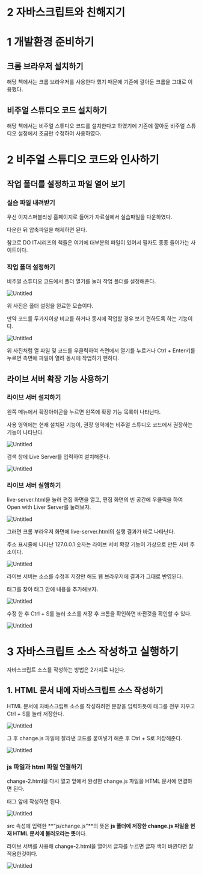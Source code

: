 # 2 자바스크립트와 친해지기

# 1 개발환경 준비하기

## 크롬 브라우저 설치하기

해당 책에서는 크롬 브라우저를 사용한다 했기 때문에 기존에 깔아둔 크롬을 그대로 이용했다.

## 비주얼 스튜디오 코드 설치하기

해당 책에서는 비주얼 스튜디오 코드를 설치한다고 하였기에 기존에 깔아둔 비주얼 스튜디오 설정에서 조금만 수정하여 사용하였다.

# 2 비주얼 스튜디오 코드와 인사하기

## 작업 폴더를 설정하고 파일 열어 보기

### 실습 파일 내려받기

우선 이지스퍼블리싱 홈페이지로 들어가 자료실에서 실습파일을 다운하였다.

다운한 뒤 압축파일을 해제하면 된다.

참고로 DO IT시리즈의 책들은 여기에 대부분의 파일이 있어서 필자도 종종 들어가는 사이트이다.

### 작업 폴더 설정하기

비주얼 스튜디오 코드에서 폴더 열기를 눌러 작업 폴더를 설정해준다.

![Untitled](2%20%E1%84%8C%E1%85%A1%E1%84%87%E1%85%A1%E1%84%89%E1%85%B3%E1%84%8F%E1%85%B3%E1%84%85%E1%85%B5%E1%86%B8%E1%84%90%E1%85%B3%E1%84%8B%E1%85%AA%20%E1%84%8E%E1%85%B5%E1%86%AB%E1%84%92%E1%85%A2%E1%84%8C%E1%85%B5%E1%84%80%E1%85%B5%20b6d112c6b66e423aa481be7ec5eed149/Untitled.png)

위 사진은 폴더 설정을 완료한 모습이다.

만약 코드를 두가지이상 비교를 하거나 동시에 작업할 경우 보기 편하도록 하는 기능이다.

![Untitled](2%20%E1%84%8C%E1%85%A1%E1%84%87%E1%85%A1%E1%84%89%E1%85%B3%E1%84%8F%E1%85%B3%E1%84%85%E1%85%B5%E1%86%B8%E1%84%90%E1%85%B3%E1%84%8B%E1%85%AA%20%E1%84%8E%E1%85%B5%E1%86%AB%E1%84%92%E1%85%A2%E1%84%8C%E1%85%B5%E1%84%80%E1%85%B5%20b6d112c6b66e423aa481be7ec5eed149/Untitled%201.png)

위 사진처럼 열 파일 및 코드를 우클릭하여 측면에서 열기를 누르거나 Ctrl + Enter키를 누르면 측면에 파일이 열려 동시에 작업하기 편하다.

## 라이브 서버 확장 기능 사용하기

### 라이브 서버 설치하기

왼쪽 메뉴에서 확장아이콘을 누르면 왼쪽에 확장 기능 목록이 나타난다.

사용 영역에는 현재 설치된 기능이, 권장 영역에는 비주얼 스튜디오 코드에서 권장하는 기능이 나타난다.

![Untitled](2%20%E1%84%8C%E1%85%A1%E1%84%87%E1%85%A1%E1%84%89%E1%85%B3%E1%84%8F%E1%85%B3%E1%84%85%E1%85%B5%E1%86%B8%E1%84%90%E1%85%B3%E1%84%8B%E1%85%AA%20%E1%84%8E%E1%85%B5%E1%86%AB%E1%84%92%E1%85%A2%E1%84%8C%E1%85%B5%E1%84%80%E1%85%B5%20b6d112c6b66e423aa481be7ec5eed149/Untitled%202.png)

검색 창에 Live Server를 입력하여 설치해준다.

![Untitled](2%20%E1%84%8C%E1%85%A1%E1%84%87%E1%85%A1%E1%84%89%E1%85%B3%E1%84%8F%E1%85%B3%E1%84%85%E1%85%B5%E1%86%B8%E1%84%90%E1%85%B3%E1%84%8B%E1%85%AA%20%E1%84%8E%E1%85%B5%E1%86%AB%E1%84%92%E1%85%A2%E1%84%8C%E1%85%B5%E1%84%80%E1%85%B5%20b6d112c6b66e423aa481be7ec5eed149/Untitled%203.png)

### 라이브 서버 실행하기

live-server.html을 눌러 편집 화면을 열고, 편집 화면의 빈 공간에 우클릭을 하여 Open with Liver Server를 눌러보자.

![Untitled](2%20%E1%84%8C%E1%85%A1%E1%84%87%E1%85%A1%E1%84%89%E1%85%B3%E1%84%8F%E1%85%B3%E1%84%85%E1%85%B5%E1%86%B8%E1%84%90%E1%85%B3%E1%84%8B%E1%85%AA%20%E1%84%8E%E1%85%B5%E1%86%AB%E1%84%92%E1%85%A2%E1%84%8C%E1%85%B5%E1%84%80%E1%85%B5%20b6d112c6b66e423aa481be7ec5eed149/Untitled%204.png)

그러면 크롬 부라우저 화면에 live-server.html의 실행 결과가 바로 나타난다.

주소 표시줄에 나타난 127.0.0.1 숫자는 라이브 서버 확장 기능이 가상으로 만든 서버 주소이다.

![Untitled](2%20%E1%84%8C%E1%85%A1%E1%84%87%E1%85%A1%E1%84%89%E1%85%B3%E1%84%8F%E1%85%B3%E1%84%85%E1%85%B5%E1%86%B8%E1%84%90%E1%85%B3%E1%84%8B%E1%85%AA%20%E1%84%8E%E1%85%B5%E1%86%AB%E1%84%92%E1%85%A2%E1%84%8C%E1%85%B5%E1%84%80%E1%85%B5%20b6d112c6b66e423aa481be7ec5eed149/Untitled%205.png)

라이브 서버는 소스를 수정후 저장만 해도 웹 브라우저에 결과가 그대로 반영된다.

<body>태그를 찾아 태그 안에 내용을 추가해보자.

![Untitled](2%20%E1%84%8C%E1%85%A1%E1%84%87%E1%85%A1%E1%84%89%E1%85%B3%E1%84%8F%E1%85%B3%E1%84%85%E1%85%B5%E1%86%B8%E1%84%90%E1%85%B3%E1%84%8B%E1%85%AA%20%E1%84%8E%E1%85%B5%E1%86%AB%E1%84%92%E1%85%A2%E1%84%8C%E1%85%B5%E1%84%80%E1%85%B5%20b6d112c6b66e423aa481be7ec5eed149/Untitled%206.png)

수정 한 후 Ctrl + S를 눌러 소스를 저장 후 크롬을 확인하면 바뀐것을 확인할 수 있다.

![Untitled](2%20%E1%84%8C%E1%85%A1%E1%84%87%E1%85%A1%E1%84%89%E1%85%B3%E1%84%8F%E1%85%B3%E1%84%85%E1%85%B5%E1%86%B8%E1%84%90%E1%85%B3%E1%84%8B%E1%85%AA%20%E1%84%8E%E1%85%B5%E1%86%AB%E1%84%92%E1%85%A2%E1%84%8C%E1%85%B5%E1%84%80%E1%85%B5%20b6d112c6b66e423aa481be7ec5eed149/Untitled%207.png)

# 3 자바스크립트 소스 작성하고 실행하기

자바스크립트 소스를 작성하는 방법은 2가지로 나뉜다.

## 1. HTML 문서 내에 자바스크립트 소스 작성하기

HTML 문서에 자바스크립트 소스를 작성하려면 문장을 입력하듯이 <script> 태그 안에 작성하면 된다.

단 아래 규칙에 주의하여 작성하여야 한다.

1. <script> 태그는 HTML 문서 어디에든 사용이 가능하다.
2. <script> 태그는 한 문서 내에서 여러 개를 사용해도 된다.
3. <script> 태그는 삽입된 위치에서 소스가 실행된다.

### <script> 태그와 함께 작성된 자바스크립트 소스 확인하기

change-1.html 파일을 열어 <script> 태그의 위치를 확인해보자.

![Untitled](2%20%E1%84%8C%E1%85%A1%E1%84%87%E1%85%A1%E1%84%89%E1%85%B3%E1%84%8F%E1%85%B3%E1%84%85%E1%85%B5%E1%86%B8%E1%84%90%E1%85%B3%E1%84%8B%E1%85%AA%20%E1%84%8E%E1%85%B5%E1%86%AB%E1%84%92%E1%85%A2%E1%84%8C%E1%85%B5%E1%84%80%E1%85%B5%20b6d112c6b66e423aa481be7ec5eed149/Untitled%208.png)

<script> 태그 안에 자바스크립트 소스가 들어있는걸 확인이 가능하다.

### 자바스크립트 작동 결과 확인하기

자바스크립트가 포함된 HTML 문서는 브라우저에서 확인이 가능하다.

change-1.html을 열어 브라우저 화면에 나타난 ‘자바스크립트’라는 글자를 누르면 작성한 자바스크립트 소스가 적용되어 글자 색이 변경된다.

![Untitled](2%20%E1%84%8C%E1%85%A1%E1%84%87%E1%85%A1%E1%84%89%E1%85%B3%E1%84%8F%E1%85%B3%E1%84%85%E1%85%B5%E1%86%B8%E1%84%90%E1%85%B3%E1%84%8B%E1%85%AA%20%E1%84%8E%E1%85%B5%E1%86%AB%E1%84%92%E1%85%A2%E1%84%8C%E1%85%B5%E1%84%80%E1%85%B5%20b6d112c6b66e423aa481be7ec5eed149/Untitled%209.png)

<script> 태그는 HTML 문서 어디에 있던 상관없다.

하지만 매번 <script>의 위치를 고려하는 것은 번거롭기 때문에 보통 HTML문서 내용이 끝나는 </body> 태그 앞에 삽입한다.

때문에 이제부터는 <script> 태그는 </body> 앞에 삽입하도록 하겠다.

## 외부 스크립트 파일을 연결하는 이유

HTML 문서와 자바스크립트 소스를 분리하여 작합하기 위해 외부 스크립트 파일을 연결하는 방법을 알아보겠다.

보통 **실무에서는 자바스크립트 소스를 따로 작성하여 HTML 문서에 연결하는 것을 ‘외부 스크립트 파일을 연결한다’**라고 말한다.

**왜 이런 작업이 필요할까?**

규모가 큰 프로젝트인 경우에는 분리하는것이 더 효율적이기 때문이다.

100개의 HTML 문서가 있다면 이를 자바스크립트를 일일히 넣기보다는 따로 만들어 연결하는게 더 효율적이기 때문이다.

> 글자 색을 파란색에서 빨간색으로 바꿔 주는 자바 스크립트를 5개의 HTML 문서에 사용시 각 HTML 문서에 복사 붙여넣기를 하면 된다.
> 

하지만 위의 예시처럼 5개가 아닌 100개가 넘는 문서일 경우에는 수작업이 매우 번거로워진다.

때문에 보통 자바스크립트를 따로 작성해 HTML 문서에 연결한다.

**해당 방법은 HTML 문서와 자바스크립트 코드가 섞이지 않는 장점도 있어 실무에서 많이 사용한다.**

## 외부 스크립트 파일 연결하기

### js 파일 생성하기

js-file 폴더를 작업 폴더로 지정후 Ctrl + N을 눌러 새 문서를 만들어보자.

![Untitled](2%20%E1%84%8C%E1%85%A1%E1%84%87%E1%85%A1%E1%84%89%E1%85%B3%E1%84%8F%E1%85%B3%E1%84%85%E1%85%B5%E1%86%B8%E1%84%90%E1%85%B3%E1%84%8B%E1%85%AA%20%E1%84%8E%E1%85%B5%E1%86%AB%E1%84%92%E1%85%A2%E1%84%8C%E1%85%B5%E1%84%80%E1%85%B5%20b6d112c6b66e423aa481be7ec5eed149/Untitled%2010.png)

만든 문서를 Ctrl + S를 눌러 js - file - 02 - js 폴더에 저장한다.

그러면 탐색기에서 change.js 파일이 생긴것을 확인이 가능하다.

![Untitled](2%20%E1%84%8C%E1%85%A1%E1%84%87%E1%85%A1%E1%84%89%E1%85%B3%E1%84%8F%E1%85%B3%E1%84%85%E1%85%B5%E1%86%B8%E1%84%90%E1%85%B3%E1%84%8B%E1%85%AA%20%E1%84%8E%E1%85%B5%E1%86%AB%E1%84%92%E1%85%A2%E1%84%8C%E1%85%B5%E1%84%80%E1%85%B5%20b6d112c6b66e423aa481be7ec5eed149/Untitled%2011.png)

### 자바스크립트 소스 코드 저장하기

탐색기 화면에서 change-2.html을 누르고 <script> 태그 안에 들어 있는 자바 스크립트 소스를 드래그후 우클릭하여 [잘라내기]를 선택한다. 또는 Ctrl + X를 눌러도 된다.

![Untitled](2%20%E1%84%8C%E1%85%A1%E1%84%87%E1%85%A1%E1%84%89%E1%85%B3%E1%84%8F%E1%85%B3%E1%84%85%E1%85%B5%E1%86%B8%E1%84%90%E1%85%B3%E1%84%8B%E1%85%AA%20%E1%84%8E%E1%85%B5%E1%86%AB%E1%84%92%E1%85%A2%E1%84%8C%E1%85%B5%E1%84%80%E1%85%B5%20b6d112c6b66e423aa481be7ec5eed149/Untitled%2012.png)

그런 다음 <script> 태그와 </script> 태그를 전부 지우고 Ctrl + S를 눌러 저장한다.

![Untitled](2%20%E1%84%8C%E1%85%A1%E1%84%87%E1%85%A1%E1%84%89%E1%85%B3%E1%84%8F%E1%85%B3%E1%84%85%E1%85%B5%E1%86%B8%E1%84%90%E1%85%B3%E1%84%8B%E1%85%AA%20%E1%84%8E%E1%85%B5%E1%86%AB%E1%84%92%E1%85%A2%E1%84%8C%E1%85%B5%E1%84%80%E1%85%B5%20b6d112c6b66e423aa481be7ec5eed149/Untitled%2013.png)

그 후 change.js 파일에 잘라낸 코드를 붙여넣기 해준 후 Ctrl + S로 저장해준다.

![Untitled](2%20%E1%84%8C%E1%85%A1%E1%84%87%E1%85%A1%E1%84%89%E1%85%B3%E1%84%8F%E1%85%B3%E1%84%85%E1%85%B5%E1%86%B8%E1%84%90%E1%85%B3%E1%84%8B%E1%85%AA%20%E1%84%8E%E1%85%B5%E1%86%AB%E1%84%92%E1%85%A2%E1%84%8C%E1%85%B5%E1%84%80%E1%85%B5%20b6d112c6b66e423aa481be7ec5eed149/Untitled%2014.png)

### js 파일과 html 파일 연결하기

change-2.html을 다시 열고 앞에서 완성한 change.js 파일을 HTML 문서에 연결하면 된다.

</body> 태그 앞에 작성하면 된다.

![Untitled](2%20%E1%84%8C%E1%85%A1%E1%84%87%E1%85%A1%E1%84%89%E1%85%B3%E1%84%8F%E1%85%B3%E1%84%85%E1%85%B5%E1%86%B8%E1%84%90%E1%85%B3%E1%84%8B%E1%85%AA%20%E1%84%8E%E1%85%B5%E1%86%AB%E1%84%92%E1%85%A2%E1%84%8C%E1%85%B5%E1%84%80%E1%85%B5%20b6d112c6b66e423aa481be7ec5eed149/Untitled%2015.png)

src 속성에 입력한 **“js/change.js”**의 뜻은 **js 폴더에 저장한 change.js 파일을 현재 HTML 문서에 불러오라는 뜻**이다.

라이브 서버를 사용해 change-2.html을 열어서 글자를 누르면 글자 색이 바뀐다면 잘 적용한것이다.

![Untitled](2%20%E1%84%8C%E1%85%A1%E1%84%87%E1%85%A1%E1%84%89%E1%85%B3%E1%84%8F%E1%85%B3%E1%84%85%E1%85%B5%E1%86%B8%E1%84%90%E1%85%B3%E1%84%8B%E1%85%AA%20%E1%84%8E%E1%85%B5%E1%86%AB%E1%84%92%E1%85%A2%E1%84%8C%E1%85%B5%E1%84%80%E1%85%B5%20b6d112c6b66e423aa481be7ec5eed149/Untitled%2016.png)